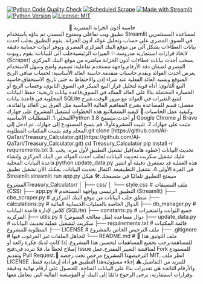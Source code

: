 [![Python Code Quality Check](https://github.com/Al-QaTari/Treasury_Calculator/actions/workflows/quality_check.yml/badge.svg)](https://github.com/Al-QaTari/Treasury_Calculator/actions/workflows/quality_check.yml)
[![Scheduled Scrape](https://github.com/Al-QaTari/Treasury_Calculator/actions/workflows/scheduled_scrape.yml/badge.svg)](https://github.com/Al-QaTari/Treasury_Calculator/actions/workflows/scheduled_scrape.yml)
[![Made with Streamlit](https://img.shields.io/badge/Made_with-Streamlit-FF4B4B?logo=streamlit)](https://streamlit.io)
[![Python Version](https://img.shields.io/badge/Python-3.8%2B-blue?logo=python)](https://www.python.org/)
[![License: MIT](https://img.shields.io/badge/License-MIT-yellow.svg)](https://github.com/Al-QaTari/Treasury_Calculator/blob/main/LICENSE)

<div align="center">🏦 حاسبة أذون الخزانة المصرية</div>تطبيق ويب تفاعلي ومفتوح المصدر، تم بناؤه باستخدام Streamlit لمساعدة المستثمرين في السوق المصري على حساب وتحليل عوائد أذون الخزانة. يقوم التطبيق بجلب أحدث بيانات العطاءات بشكل آلي من موقع البنك المركزي المصري ويوفر أدوات حسابية دقيقة لاتخاذ قرارات استثمارية مدروسة.✨ الميزات الرئيسيةجلب آلي للبيانات: يقوم روبوت (Scraper) بسحب أحدث بيانات عطاءات أذون الخزانة مباشرة من موقع البنك المركزي المصري لضمان دقة الأرقام.واجهة مستخدم تفاعلية: تصميم واضح وسهل الاستخدام يعرض أحدث العوائد ويقدم حاسبات متقدمة.حاسبة العائد الأساسية: لحساب صافي الربح المتوقع ونسبة العائد الفعلية عند شراء إذن والاحتفاظ به حتى تاريخ الاستحقاق.حاسبة البيع الثانوي: أداة قوية لتحليل قرار البيع المبكر في السوق الثانوي، وحساب الربح أو الخسارة المحتملة بناءً على العائد السائد في السوق.قاعدة بيانات تاريخية: حفظ البيانات المجلوبة في قاعدة بيانات SQLite لتتبع التغيرات في العوائد مع مرور الوقت.شرح مفصل: قسم للمساعدة يشرح المفاهيم المالية الأساسية مثل الفرق بين العائد والفائدة، وكيفية عمل الحاسبات.🚀 كيفية التشغيلاتبع هذه الخطوات لتشغيل المشروع على جهازك المحلي.1. المتطلبات الأساسيةPython 3.8 أو أحدث.متصفح Google Chrome أو Brave مثبت على جهازك.2. تثبيت المشروعأولاً، قم بنسخ المستودع إلى جهازك، ثم ادخل إلى المجلد وقم بتثبيت المكتبات المطلوبة.git clone [https://github.com/Al-QaTari/Treasury_Calculator.git](https://github.com/Al-QaTari/Treasury_Calculator.git)
cd Treasury_Calculator
pip install -r requirements.txt
3. تحديث البيانات (خطوة هامة)قبل تشغيل التطبيق لأول مرة، يجب عليك تشغيل سكربت تحديث البيانات لجلب أحدث العوائد من البنك المركزي وإنشاء قاعدة البيانات المحلية.python update_data.py
هذه العملية قد تستغرق دقيقة أو اثنتين في المرة الأولى.4. تشغيل التطبيقبعد اكتمال تحديث البيانات، يمكنك الآن تشغيل تطبيق Streamlit.streamlit run app.py
سيفتح التطبيق تلقائيًا في متصفحك.🛠️ هيكل المشروعTreasury_Calculator/
│
├── css/
│   └── style.css           # ملف التنسيقات (CSS)
├── app.py                  # التطبيق الرئيسي وواجهة المستخدم (Streamlit)
├── cbe_scraper.py          # منطق جلب البيانات من موقع البنك المركزي
├── calculations.py         # الدوال الخاصة بالعمليات الحسابية المالية
├── db_manager.py           # كلاس لإدارة قاعدة البيانات (SQLite)
├── constants.py            # جميع الثوابت والمتغيرات المركزية
├── utils.py                # دوال مساعدة (مثل معالجة النصوص)
├── update_data.py          # سكربت لتشغيل عملية تحديث البيانات
├── requirements.txt        # قائمة المكتبات المطلوبة للمشروع
├── LICENSE                 # ملف الترخيص الخاص بالمشروع
├── .gitignore              # لتجاهل الملفات غير المرغوب فيها
└── README.md               # ملف التوثيق هذا
🤝 للمساهمةنرحب بجميع المساهمات لتحسين هذا المشروع. إذا كانت لديك فكرة رائعة أو إصلاح لخطأ ما، فلا تتردد في:فتح Issue لمناقشة التغيير المقترح.عمل Fork للمستودع وتقديم Pull Request.📄 الترخيصهذا المشروع مرخص تحت رخصة MIT. انظر ملف LICENSE للمزيد من التفاصيل.⚠️ إخلاء مسؤوليةهذا التطبيق هو أداة إرشادية فقط، والأرقام الناتجة هي تقديرات بناءً على البيانات المتاحة. للحصول على أرقام نهائية ودقيقة وقرارات استثمارية، يرجى الرجوع دائمًا إلى البنك أو المؤسسة المالية التي تتعامل معها.

